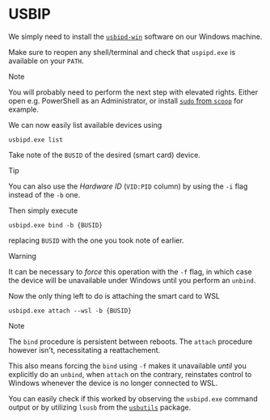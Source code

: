 # USBIP

We simply need to install the [`usbipd-win`](https://github.com/dorssel/usbipd-win) software on our Windows machine.

Make sure to reopen any shell/terminal and check that `uspipd.exe` is available on your `PATH`.

> [!NOTE]
> You will probably need to perform the next step with elevated rights.
> Either open e.g. PowerShell as an Administrator,
> or install [`sudo` from `scoop`](https://scoop.sh/#/apps?q=sudo) for example.

We can now easily list available devices using

```powershell,lang=PowerShell,icon=.devicon-powershell-plain
usbipd.exe list
```

Take note of the `BUSID` of the desired (smart card) device.

> [!TIP]
> You can also use the _Hardware ID_ (`VID:PID` column) by using the
> `-i` flag instead of the `-b` one.

Then simply execute

```powershell,lang=PowerShell,icon=.devicon-powershell-plain
usbipd.exe bind -b {BUSID}
```

replacing `BUSID` with the one you took note of earlier.

> [!WARNING]
> It can be necessary to _force_ this operation with the `-f` flag,
> in which case the device will be unavailable under Windows until you perform an `unbind`.

Now the only thing left to do is attaching the smart card to WSL

```powershell,lang=PowerShell,icon=.devicon-powershell-plain
usbipd.exe attach --wsl -b {BUSID}
```

> [!NOTE]
> The `bind` procedure is persistent between reboots.
> The `attach` procedure however isn't, necessitating a reattachement.
>
> This also means forcing the `bind` using `-f` makes it unavailable
> _until_ you explicitly do an `unbind`,
> when `attach` on the contrary,
> reinstates control to Windows whenever the device is no longer connected to WSL.

You can easily check if this worked by observing the `usbipd.exe` command output
or by utilizing `lsusb` from the [`usbutils`](https://archlinux.org/packages/core/x86_64/usbutils/) package.
